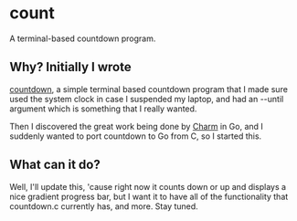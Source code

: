 # count
A terminal-based countdown program.

## Why? Initially I wrote
[countdown](https://github.com/msoulier/mikes-tools/blob/master/src/countdown.c),
a simple terminal based countdown program that I made sure used the system clock
in case I suspended my laptop, and had an --until argument which is something
that I really wanted.

Then I discovered the great work being done by
[Charm](https://github.com/charmbracelet) in Go, and I suddenly wanted to port
countdown to Go from C, so I started this.

## What can it do?
Well, I'll update this, 'cause right now it counts down or up and displays a
nice gradient progress bar, but I want it to have all of the functionality that
countdown.c currently has, and more. Stay tuned. 
